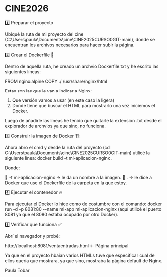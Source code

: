 # CINE2026

1️⃣ Preparar el proyecto

Ubiqué la ruta de mi proyecto del cine (C:\Users\paula\Documents\cine\CINE2025CURSO0GIT-main), donde se encuentran los archivos necesarios para hacer subir la página.


2️⃣ Crear el Dockerfile 🐳

Dentro de aquella ruta, he creado un archvio Dockerfile.txt y he escrito las siguientes líneas:

FROM nginx:alpine
COPY ./ /usr/share/nginx/html

Estas son las que le van a indicar a Nginx:
1. Que versión vamos a usar (en este caso la ligera)
2. Donde tiene que buscar el HTML para mostrarlo una vez iniciemos el Docker.

Luego de añadirle las líneas he tenido que quitarle la extensión .txt desde el explorador de archvios ya que sino, no funciona.


3️⃣ Construir la imagen de Docker 🏗️

Ahora abro el cmd y desde la ruta del proyecto (cd C:\Users\paula\Documents\cine\CINE2025CURSO0GIT-main) utilicé la siguiente línea: 
docker build -t mi-aplicacion-nginx .

Donde:

🔹 -t mi-aplicacion-nginx    → le da un nombre a la imagen.
🔹 .                         → le dice a Docker que use el Dockerfile de la carpeta en la que estoy.


4️⃣ Ejecutar el contenedor 🔥

Para ejecutar el Docker lo hice como de costumbre con el comando: docker run -d -p 8081:80 --name mi-app mi-aplicacion-nginx (aquí utilicé el puerto 8081 ya que el 8080 estaba ocupado por otro Docker).


5️⃣ Verificar que funciona ✅

Abrí el navegador y probé:
 
http://localhost:8081/ventaentradas.html   ← Página principal

Ya que en el proyecto hbaían varios HTMLs tuve que especificar cual de ellos quería que mostrara, ya que sino, mostraba la página default de Nginx.

Paula Tobar
